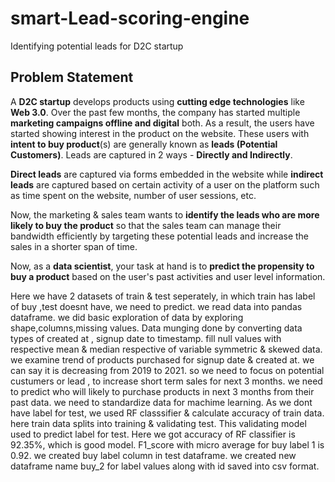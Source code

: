 # smart-Lead-scoring-engine
Identifying potential leads for D2C startup

## Problem Statement

A **D2C startup** develops products using **cutting edge technologies** like **Web 3.0**. Over the past few months, the company has started multiple **marketing 
campaigns offline and digital** both. As a result, the users have started showing interest in the product on the website. These users with **intent to buy product**(s)
are generally known as **leads (Potential Customers)**.
Leads are captured in 2 ways - **Directly and Indirectly**. 

**Direct leads** are captured via forms embedded in the website while **indirect leads** are captured based on certain activity of a user on the platform such as
time spent on the website, number of user sessions, etc.

Now, the marketing & sales team wants to **identify the leads who are more likely to buy the product** so that the sales team can manage their bandwidth efficiently
by targeting these potential leads and increase the sales in a shorter span of time.

Now, as a **data scientist**, your task at hand is to **predict the propensity to buy a product** based on the user's past activities and user level information.

Here we have 2 datasets of train & test seperately, in which train has label of buy ,test doesnt have, we need to predict. we read data into pandas dataframe.
we did basic exploration of data by exploring shape,columns,missing values. Data munging done by converting data types of created at ,
signup date to timestamp. fill null values with respective mean & median respective of variable symmetric & skewed data. we examine trend of products purchased for 
signup date & created at. we can say it is decreasing from 2019 to 2021. so we need to focus on potential custumers or lead , to increase short term sales for next 3 
months. we need to predict who will likely to purchase products in next 3 months from their past data. we need to standardize data for machime learning.
As we dont have label for test, we used RF classsifier & calculate accuracy of train data. here train data splits into training & validating test.
This validating model used to predict label for test. Here we got accuracy of RF classifier is 92.35%, which is good model.
F1_score with micro average for buy label 1 is 0.92. we created buy label column in test dataframe.
we created new dataframe name buy_2 for label  values along with id saved into csv format.
